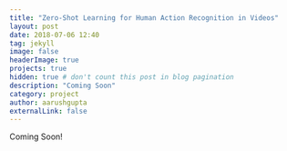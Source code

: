```yaml
---
title: "Zero-Shot Learning for Human Action Recognition in Videos"
layout: post
date: 2018-07-06 12:40
tag: jekyll
image: false
headerImage: true
projects: true
hidden: true # don't count this post in blog pagination
description: "Coming Soon"
category: project
author: aarushgupta
externalLink: false
---
```

<!-- 
I recently participated in the EmotiW Challenge, Group Level Emotion Recognition in Images, along with my friends, Dakshit Agrawal and Hardik Chauhan, and Dr. Marco Pedersoli and Jose Dolz from ETS Montreal, Canada. We stood 4th in the competition. -->

Coming Soon!